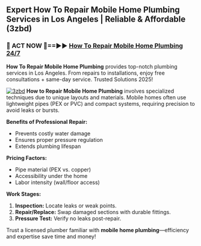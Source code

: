 ## Expert How To Repair Mobile Home Plumbing Services in Los Angeles | Reliable & Affordable (3zbd)  

<h3>🚿 ACT NOW 🌟==►► <a href="https://tinyurl.com/2ne6vx2x" rel="nofollow">How To Repair Mobile Home Plumbing 24/7</a></h3>

**How To Repair Mobile Home Plumbing** provides top-notch plumbing services in Los Angeles. From repairs to installations, enjoy free consultations + same-day service. Trusted Solutions 2025!

[![3zbd](https://i.imgur.com/4PFF4AK.jpeg)](https://tinyurl.com/2ne6vx2x)
**How to Repair Mobile Home Plumbing** involves specialized techniques due to unique layouts and materials. Mobile homes often use lightweight pipes (PEX or PVC) and compact systems, requiring precision to avoid leaks or bursts.  

**Benefits of Professional Repair:**  
- Prevents costly water damage  
- Ensures proper pressure regulation  
- Extends plumbing lifespan  

**Pricing Factors:**  
- Pipe material (PEX vs. copper)  
- Accessibility under the home  
- Labor intensity (wall/floor access)  

**Work Stages:**  
1. **Inspection:** Locate leaks or weak points.  
2. **Repair/Replace:** Swap damaged sections with durable fittings.  
3. **Pressure Test:** Verify no leaks post-repair.  

Trust a licensed plumber familiar with **mobile home plumbing**—efficiency and expertise save time and money!